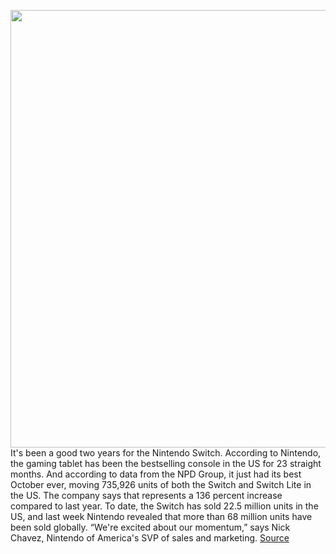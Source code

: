 <img src='https://cdn.vox-cdn.com/thumbor/Vw9IBGRW6aCgaESNHmny0oYqcbQ=/0x0:2040x1360/1200x800/filters:focal(857x517:1183x843)/cdn.vox-cdn.com/uploads/chorus_image/image/67781810/jbareham_180301_2346_nintendo_switch_0034_mario.0.jpg' width='700px' /><br/>
It's been a good two years for the Nintendo Switch. According to Nintendo, the gaming tablet has been the bestselling console in the US for 23 straight months. And according to data from the NPD Group, it just had its best October ever, moving 735,926 units of both the Switch and Switch Lite in the US. The company says that represents a 136 percent increase compared to last year. To date, the Switch has sold 22.5 million units in the US, and last week Nintendo revealed that more than 68 million units have been sold globally. “We're excited about our momentum,” says Nick Chavez, Nintendo of America's SVP of sales and marketing.
<a href='https://www.theverge.com/2020/11/12/21562530/nintendo-switch-lite-sales-october-2020'> Source <a/>